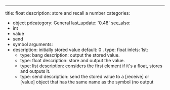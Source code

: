 ---
title: float
description: store and recall a number
categories:
- object
pdcategory: General
last_update: '0.48'
see_also:
- int
- value
- send
- symbol
arguments:
- description: initially stored value 
  default: 0
.
  type: float
inlets:
  1st:
  - type: bang
    description: output the stored value.
  - type: float
    description: store and output the value.
  - type: list
    description: considers the first element if it's a float,  stores and outputs
      it.
  - type: send <symbol>
    description: send the stored value to a [receive] or [value] object that has the
      same name as the symbol (no output